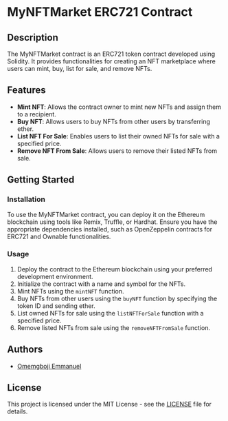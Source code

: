 # MyNFTMarket ERC721 Contract

## Description

The MyNFTMarket contract is an ERC721 token contract developed using Solidity. It provides functionalities for creating an NFT marketplace where users can mint, buy, list for sale, and remove NFTs.

## Features

- **Mint NFT**: Allows the contract owner to mint new NFTs and assign them to a recipient.
- **Buy NFT**: Allows users to buy NFTs from other users by transferring ether.
- **List NFT For Sale**: Enables users to list their owned NFTs for sale with a specified price.
- **Remove NFT From Sale**: Allows users to remove their listed NFTs from sale.

## Getting Started

### Installation

To use the MyNFTMarket contract, you can deploy it on the Ethereum blockchain using tools like Remix, Truffle, or Hardhat. Ensure you have the appropriate dependencies installed, such as OpenZeppelin contracts for ERC721 and Ownable functionalities.

### Usage

1. Deploy the contract to the Ethereum blockchain using your preferred development environment.
2. Initialize the contract with a name and symbol for the NFTs.
3. Mint NFTs using the `mintNFT` function.
4. Buy NFTs from other users using the `buyNFT` function by specifying the token ID and sending ether.
5. List owned NFTs for sale using the `listNFTForSale` function with a specified price.
6. Remove listed NFTs from sale using the `removeNFTFromSale` function.

## Authors

- [Omemgboji Emmanuel](mailto:emmanuelomemgboji@gmail.com)

## License

This project is licensed under the MIT License - see the [LICENSE](LICENSE) file for details.